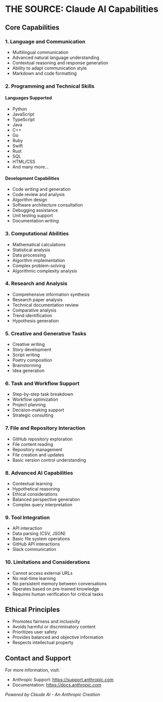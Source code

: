 # THE SOURCE: Claude AI Capabilities

## Core Capabilities

### 1. Language and Communication
- Multilingual communication
- Advanced natural language understanding
- Contextual reasoning and response generation
- Ability to adapt communication style
- Markdown and code formatting

### 2. Programming and Technical Skills
#### Languages Supported
- Python
- JavaScript
- TypeScript
- Java
- C++
- Go
- Ruby
- Swift
- Rust
- SQL
- HTML/CSS
- And many more...

#### Development Capabilities
- Code writing and generation
- Code review and analysis
- Algorithm design
- Software architecture consultation
- Debugging assistance
- Unit testing support
- Documentation writing

### 3. Computational Abilities
- Mathematical calculations
- Statistical analysis
- Data processing
- Algorithm implementation
- Complex problem-solving
- Algorithmic complexity analysis

### 4. Research and Analysis
- Comprehensive information synthesis
- Research paper analysis
- Technical documentation review
- Comparative analysis
- Trend identification
- Hypothesis generation

### 5. Creative and Generative Tasks
- Creative writing
- Story development
- Script writing
- Poetry composition
- Brainstorming
- Idea generation

### 6. Task and Workflow Support
- Step-by-step task breakdown
- Workflow optimization
- Project planning
- Decision-making support
- Strategic consulting

### 7. File and Repository Interaction
- GitHub repository exploration
- File content reading
- Repository management
- File creation and updates
- Basic version control understanding

### 8. Advanced AI Capabilities
- Contextual learning
- Hypothetical reasoning
- Ethical considerations
- Balanced perspective generation
- Complex query interpretation

### 9. Tool Integration
- API interaction
- Data parsing (CSV, JSON)
- Basic file system operations
- GitHub API interactions
- Slack communication

### 10. Limitations and Considerations
- Cannot access external URLs
- No real-time learning
- No persistent memory between conversations
- Operates based on pre-trained knowledge
- Requires human verification for critical tasks

## Ethical Principles
- Promotes fairness and inclusivity
- Avoids harmful or discriminatory content
- Prioritizes user safety
- Provides balanced and objective information
- Respects intellectual property

## Contact and Support
For more information, visit:
- Anthropic Support: https://support.anthropic.com
- Documentation: https://docs.anthropic.com

*Powered by Claude AI - An Anthropic Creation*
